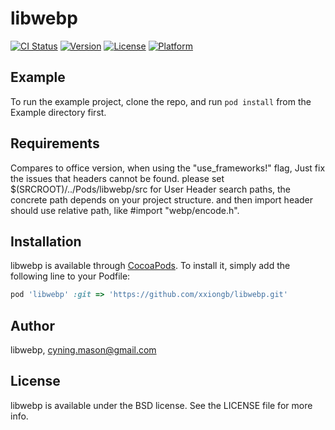 # libwebp

[![CI Status](http://img.shields.io/travis/libwebp/libwebp.svg?style=flat)](https://travis-ci.org/libwebp/libwebp)
[![Version](https://img.shields.io/cocoapods/v/libwebp.svg?style=flat)](http://cocoapods.org/pods/libwebp)
[![License](https://img.shields.io/cocoapods/l/libwebp.svg?style=flat)](http://cocoapods.org/pods/libwebp)
[![Platform](https://img.shields.io/cocoapods/p/libwebp.svg?style=flat)](http://cocoapods.org/pods/libwebp)

## Example

To run the example project, clone the repo, and run `pod install` from the Example directory first.

## Requirements

Compares to office version, when using the "use_frameworks!" flag, Just fix the issues that headers cannot be found.  please set $(SRCROOT)/../Pods/libwebp/src for User Header search paths, the concrete path depends on your project structure. and then import header should use relative path, like #import "webp/encode.h".

## Installation

libwebp is available through [CocoaPods](http://cocoapods.org). To install
it, simply add the following line to your Podfile:

```ruby
pod 'libwebp' :git => 'https://github.com/xxiongb/libwebp.git'
```

## Author

libwebp, cyning.mason@gmail.com

## License

libwebp is available under the BSD license. See the LICENSE file for more info.
